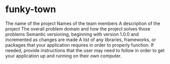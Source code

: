 # funky-town

The name of the project
Names of the team members
A description of the project
The overall problem domain and how the project solves those problems
Semantic versioning, beginning with version 1.0.0 and incremented as changes are made
A list of any libraries, frameworks, or packages that your application requires in order to properly function.
If needed, provide instructions that the user may need to follow in order to get your application up and running on their own computer.